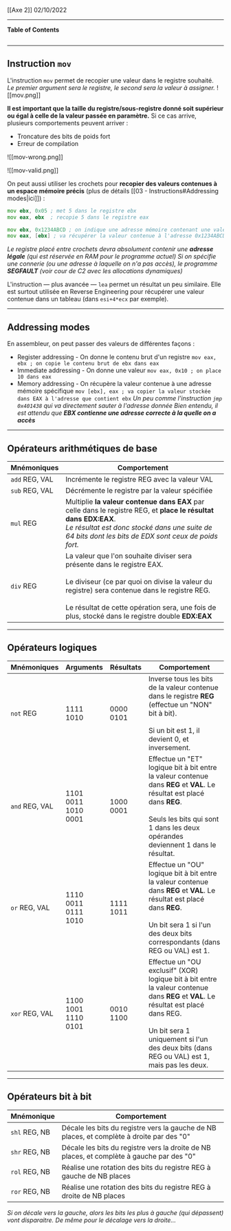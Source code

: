 [[Axe 2]]
02/10/2022
****
**Table of Contents**
```table-of-contents
```

****
## Instruction `mov`

L'instruction `mov` permet de recopier une valeur dans le registre souhaité. 
	*Le premier argument sera le registre, le second sera la valeur à assigner.*
![[mov.png]]

**Il est important que la taille du registre/sous-registre donné soit supérieur ou égal à celle de la valeur passée en paramètre.** Si ce cas arrive, plusieurs comportements peuvent arriver :
- Troncature des bits de poids fort
- Erreur de compilation

![[mov-wrong.png]]

![[mov-valid.png]]


On peut aussi utiliser les crochets pour **recopier des valeurs contenues à un espace mémoire précis** (plus de détails [[03 - Instructions#Addressing modes|ici]]) :
```asm
mov ebx, 0x05 ; met 5 dans le registre ebx
mov eax, ebx  ; recopie 5 dans le registre eax

mov ebx, 0x1234ABCD ; on indique une adresse mémoire contenant une valeur qui                        ; nous intéresse (e.g. "0x50" est la valeur stockée à cette                      ; adresse)
mov eax, [ebx] ; va récupérer la valeur contenue à l'adresse 0x1234ABCD et la                   ; copier dans eax (eax contiendra donc 0x50)
```
*Le registre placé entre crochets devra absolument contenir une **adresse légale** (qui est réservée en RAM pour le programme actuel) 
Si on spécifie une connerie (ou une adresse à laquelle on n'a pas accès), le programme **SEGFAULT** (voir cour de C2 avec les allocations dynamiques)*


L'instruction — plus avancée — `lea` permet un résultat un peu similaire. Elle est surtout utilisée en Reverse Engineering pour récupérer une valeur contenue dans un tableau (dans `esi+4*ecx` par exemple).


****
## Addressing modes

En assembleur, on peut passer des valeurs de différentes façons :
- Register addressing - On donne le contenu brut d'un registre
	`mov eax, ebx ; on copie le contenu brut de ebx dans eax`
- Immediate addressing - On donne une valeur
	`mov eax, 0x10 ; on place 10 dans eax`
- Memory addressing - On récupère la valeur contenue à une adresse mémoire spécifique
	`mov [ebx], eax ; va copier la valeur stockée dans EAX à l'adresse que contient ebx`
	*Un peu comme l'instruction `jmp 0x401438` qui va directement sauter à l'adresse donnée
	Bien entendu, il est attendu que **EBX contienne une adresse correcte à la quelle on a accès***



****
## Opérateurs arithmétiques de base

| **Mnémoniques** | **Comportement**                                                                                                                                                                                                                                                                       |
| --------------- | -------------------------------------------------------------------------------------------------------------------------------------------------------------------------------------------------------------------------------------------------------------------------------------- |
| `add` REG, VAL  | Incrémente le registre REG avec la valeur VAL                                                                                                                                                                                                                                          |
| `sub` REG, VAL  | Décrémente le registre par la valeur spécifiée                                                                                                                                                                                                                                         |
| `mul` REG       | Multiplie **la valeur contenue dans EAX** par celle dans le registre REG, et **place le résultat dans EDX:EAX**. <br>*Le résultat est donc stocké dans une suite de 64 bits dont les bits de EDX sont ceux de poids fort.*                                                             |
| `div` REG       | La valeur que l'on souhaite diviser sera présente dans le registre EAX. <br><br>Le diviseur (ce par quoi on divise la valeur du registre) sera contenue dans le registre REG.<br><br>Le résultat de cette opération sera, une fois de plus, stocké dans le registre double **EDX:EAX** |


****
## Opérateurs logiques

| **Mnémoniques** | **Arguments**           | **Résultats** | **Comportement**                                                                                                                                                                                                                       |
| --------------- | ----------------------- | ------------- | -------------------------------------------------------------------------------------------------------------------------------------------------------------------------------------------------------------------------------------- |
| `not` REG       | 1111 1010               | 0000 0101     | Inverse tous les bits de la valeur contenue dans le registre **REG** (effectue un "NON" bit à bit). <br><br>Si un bit est 1, il devient 0, et inversement.                                                                             |
| `and` REG, VAL  | 1101 0011 <br>1010 0001 | 1000 0001     | Effectue un "ET" logique bit à bit entre la valeur contenue dans **REG** et **VAL**. Le résultat est placé dans **REG**. <br><br>Seuls les bits qui sont 1 dans les deux opérandes deviennent 1 dans le résultat.                      |
| `or` REG, VAL   | 1110 0011 <br>0111 1010 | 1111 1011     | Effectue un "OU" logique bit à bit entre la valeur contenue dans **REG** et **VAL**. Le résultat est placé dans **REG**. <br><br>Un bit sera 1 si l'un des deux bits correspondants (dans REG ou VAL) est 1.                           |
| `xor` REG, VAL  | 1100 1001 <br>1110 0101 | 0010 1100     | Effectue un "OU exclusif" (XOR) logique bit à bit entre la valeur contenue dans **REG** et **VAL**. Le résultat est placé dans REG. <br><br>Un bit sera 1 uniquement si l'un des deux bits (dans REG ou VAL) est 1, mais pas les deux. |


****
## Opérateurs bit à bit

| **Mnémonique** | **Comportement**                                                                          |
| -------------- | ----------------------------------------------------------------------------------------- |
| `shl` REG, NB  | Décale les bits du registre vers la gauche de NB places, et complète à droite par des "0" |
| `shr` REG, NB  | Décale les bits du registre vers la droite de NB places, et complète à gauche par des "0" |
| `rol` REG, NB  | Réalise une rotation des bits du registre REG à gauche de NB places                       |
| `ror` REG, NB  | Réalise une rotation des bits du registre REG à droite de NB places                       |

*Si on décale vers la gauche, alors les bits les plus à gauche (qui dépassent) vont disparaitre. De même pour le décalage vers la droite...*

